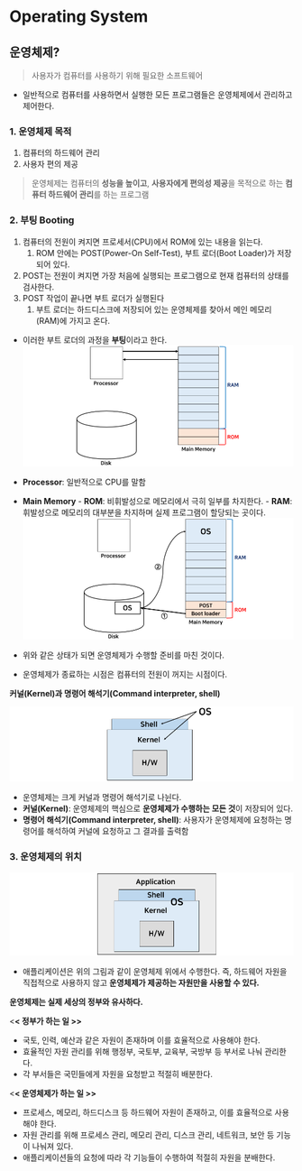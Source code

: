 # Operating System

## 운영체제?

> 사용자가 컴퓨터를 사용하기 위해 필요한 소프트웨어

- 일반적으로 컴퓨터를 사용하면서 실행한 모든 프로그램들은 운영체제에서 관리하고 제어한다.

### 1. 운영체제 목적

1. 컴퓨터의 하드웨어 관리
2. 사용자 편의 제공

> 운영체제는 컴퓨터의 **성능을 높이고**, **사용자에게 편의성 제공**을 목적으로 하는 **컴퓨터 하드웨어 관리**를 하는 프로그램

### 2. 부팅 Booting

1. 컴퓨터의 전원이 켜지면 프로세서(CPU)에서 ROM에 있는 내용을 읽는다.
   1. ROM 안에는 POST(Power-On Self-Test), 부트 로더(Boot Loader)가 저장되어 있다.
2. POST는 전원이 켜지면 가장 처음에 실행되는 프로그램으로 현재 컴퓨터의 상태를 검사한다.
3. POST 작업이 끝나면 부트 로더가 실행된다
   1. 부트 로더는 하드디스크에 저장되어 있는 운영체제를 찾아서 메인 메모리(RAM)에 가지고 온다.

- 이러한 부트 로더의 과정을 **부팅**이라고 한다.
  ![](./img/OS/1.png)

- **Processor**: 일반적으로 CPU를 말함
- **Main Memory** - **ROM**: 비휘발성으로 메모리에서 극히 일부를 차지한다. - **RAM**: 휘발성으로 메모리의 대부분을 차지하며 실제 프로그램이 할당되는 곳이다.
  ![](./img/OS/2.png)

- 위와 같은 상태가 되면 운영체제가 수행할 준비를 마친 것이다.
- 운영체제가 종료하는 시점은 컴퓨터의 전원이 꺼지는 시점이다.

**커널(Kernel)과 명령어 해석기(Command interpreter, shell)**

![](./img/OS/3.png)

- 운영체제는 크게 커널과 명령어 해석기로 나뉜다.
- **커널(Kernel)**: 운영체제의 핵심으로 **운영체제가 수행하는 모든 것**이 저장되어 있다.
- **명령어 해석기(Command interpreter, shell)**: 사용자가 운영체제에 요청하는 명령어를 해석하여 커널에 요청하고 그 결과를 출력함

### 3. 운영체제의 위치

![](./img/OS/4.png)

- 애플리케이션은 위의 그림과 같이 운영체제 위에서 수행한다. 즉, 하드웨어 자원을 직접적으로 사용하지 않고 **운영체제가 제공하는 자원만을 사용할 수 있다.**

**운영체제는 실제 세상의 정부와 유사하다.**

<**< 정부가 하는 일 >>**

- 국토, 인력, 예산과 같은 자원이 존재하며 이를 효율적으로 사용해야 한다.
- 효율적인 자원 관리를 위해 행정부, 국토부, 교육부, 국방부 등 부서로 나눠 관리한다.
- 각 부서들은 국민들에게 자원을 요청받고 적절히 배분한다.

<**< 운영체제가 하는 일 >>**

- 프로세스, 메모리, 하드디스크 등 하드웨어 자원이 존재하고, 이를 효율적으로 사용해야 한다.
- 자원 관리를 위해 프로세스 관리, 메모리 관리, 디스크 관리, 네트워크, 보안 등 기능이 나눠져 있다.
- 애플리케이션들의 요청에 따라 각 기능들이 수행하여 적절히 자원을 분배한다.
